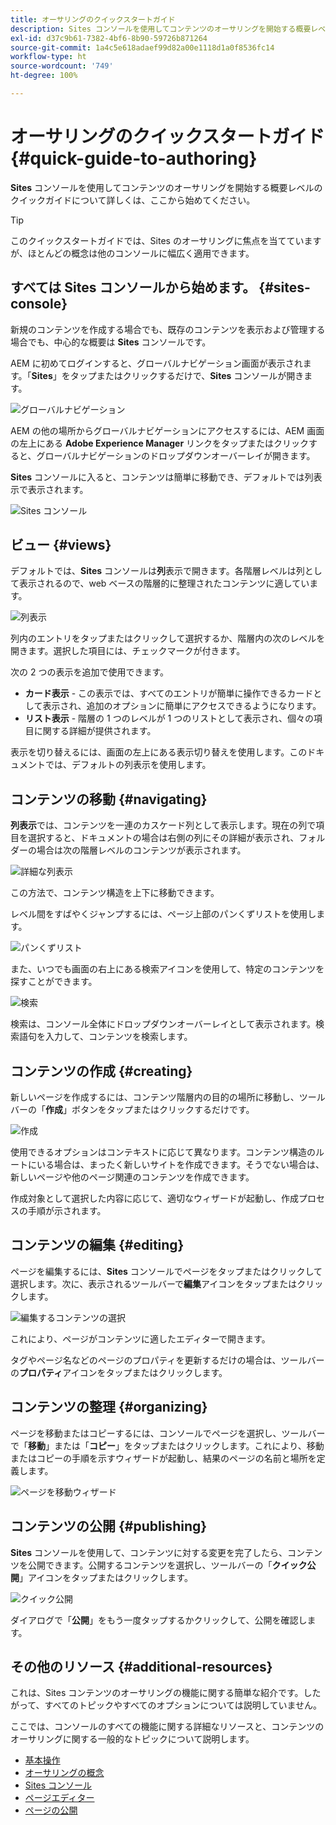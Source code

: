 ```yaml
---
title: オーサリングのクイックスタートガイド
description: Sites コンソールを使用してコンテンツのオーサリングを開始する概要レベルのクイックガイドについて詳しくは、ここから始めてください。
exl-id: d37c9b61-7382-4bf6-8b90-59726b871264
source-git-commit: 1a4c5e618adaef99d82a00e1118d1a0f8536fc14
workflow-type: ht
source-wordcount: '749'
ht-degree: 100%

---
```



# オーサリングのクイックスタートガイド {#quick-guide-to-authoring}

**Sites** コンソールを使用してコンテンツのオーサリングを開始する概要レベルのクイックガイドについて詳しくは、ここから始めてください。

>[!TIP]
>
>このクイックスタートガイドでは、Sites のオーサリングに焦点を当てていますが、ほとんどの概念は他のコンソールに幅広く適用できます。

## すべては Sites コンソールから始めます。 {#sites-console}

新規のコンテンツを作成する場合でも、既存のコンテンツを表示および管理する場合でも、中心的な概要は **Sites** コンソールです。

AEM に初めてログインすると、グローバルナビゲーション画面が表示されます。「**Sites**」をタップまたはクリックするだけで、**Sites** コンソールが開きます。

![グローバルナビゲーション](assets/getting-started-global-navigation.png)

AEM の他の場所からグローバルナビゲーションにアクセスするには、AEM 画面の左上にある **Adobe Experience Manager** リンクをタップまたはクリックすると、グローバルナビゲーションのドロップダウンオーバーレイが開きます。

**Sites** コンソールに入ると、コンテンツは簡単に移動でき、デフォルトでは列表示で表示されます。

![Sites コンソール](assets/getting-started-sites-console.png)

## ビュー {#views}

デフォルトでは、**Sites** コンソールは&#x200B;**列**&#x200B;表示で開きます。各階層レベルは列として表示されるので、web ベースの階層的に整理されたコンテンツに適しています。

![列表示](assets/getting-started-column-view.png)

列内のエントリをタップまたはクリックして選択するか、階層内の次のレベルを開きます。選択した項目には、チェックマークが付きます。

次の 2 つの表示を追加で使用できます。

* **カード表示** - この表示では、すべてのエントリが簡単に操作できるカードとして表示され、追加のオプションに簡単にアクセスできるようになります。
* **リスト表示** - 階層の 1 つのレベルが 1 つのリストとして表示され、個々の項目に関する詳細が提供されます。

表示を切り替えるには、画面の左上にある表示切り替えを使用します。このドキュメントでは、デフォルトの列表示を使用します。

## コンテンツの移動 {#navigating}

**列表示**&#x200B;では、コンテンツを一連のカスケード列として表示します。現在の列で項目を選択すると、ドキュメントの場合は右側の列にその詳細が表示され、フォルダーの場合は次の階層レベルのコンテンツが表示されます。

![詳細な列表示](assets/getting-started-column-detail.png)

この方法で、コンテンツ構造を上下に移動できます。

レベル間をすばやくジャンプするには、ページ上部のパンくずリストを使用します。

![パンくずリスト](assets/getting-started-breadcrumbs.png)

また、いつでも画面の右上にある検索アイコンを使用して、特定のコンテンツを探すことができます。

![検索](assets/getting-started-search.png)

検索は、コンソール全体にドロップダウンオーバーレイとして表示されます。検索語句を入力して、コンテンツを検索します。

## コンテンツの作成 {#creating}

新しいページを作成するには、コンテンツ階層内の目的の場所に移動し、ツールバーの「**作成**」ボタンをタップまたはクリックするだけです。

![作成](assets/getting-started-create.png)

使用できるオプションはコンテキストに応じて異なります。コンテンツ構造のルートにいる場合は、まったく新しいサイトを作成できます。そうでない場合は、新しいページや他のページ関連のコンテンツを作成できます。

作成対象として選択した内容に応じて、適切なウィザードが起動し、作成プロセスの手順が示されます。

## コンテンツの編集 {#editing}

ページを編集するには、**Sites** コンソールでページをタップまたはクリックして選択します。次に、表示されるツールバーで&#x200B;**編集**&#x200B;アイコンをタップまたはクリックします。

![編集するコンテンツの選択](assets/getting-started-edit.png)

これにより、ページがコンテンツに適したエディターで開きます。

タグやページ名などのページのプロパティを更新するだけの場合は、ツールバーの&#x200B;**プロパティ**&#x200B;アイコンをタップまたはクリックします。

## コンテンツの整理 {#organizing}

ページを移動またはコピーするには、コンソールでページを選択し、ツールバーで「**移動**」または「**コピー**」をタップまたはクリックします。これにより、移動またはコピーの手順を示すウィザードが起動し、結果のページの名前と場所を定義します。

![ページを移動ウィザード](assets/getting-started-move-page.png)

## コンテンツの公開 {#publishing}

**Sites** コンソールを使用して、コンテンツに対する変更を完了したら、コンテンツを公開できます。公開するコンテンツを選択し、ツールバーの「**クイック公開**」アイコンをタップまたはクリックします。

![クイック公開](assets/getting-started-quick-publish.png)

ダイアログで「**公開**」をもう一度タップするかクリックして、公開を確認します。

## その他のリソース {#additional-resources}

これは、Sites コンテンツのオーサリングの機能に関する簡単な紹介です。したがって、すべてのトピックやすべてのオプションについては説明していません。

ここでは、コンソールのすべての機能に関する詳細なリソースと、コンテンツのオーサリングに関する一般的なトピックについて説明します。

* [基本操作](/help/sites-cloud/authoring/basic-handling.md)
* [オーサリングの概念](/help/sites-cloud/authoring/author-publish.md)
* [Sites コンソール](/help/sites-cloud/authoring/sites-console/introduction.md)
* [ページエディター](/help/sites-cloud/authoring/page-editor/introduction.md)
* [ページの公開](/help/sites-cloud/authoring/sites-console/publishing-pages.md)
